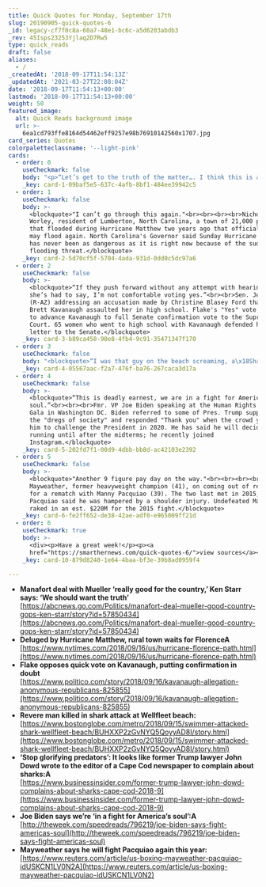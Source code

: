 ```yaml
---
title: Quick Quotes for Monday, September 17th
slug: 20190905-quick-quotes-6
_id: legacy-cf7f0c8a-60a7-48e1-bc6c-a5d6203abdb3
_rev: 45Isps23253Yjlaq2D7Rw5
type: quick_reads
draft: false
aliases:
  - /
_createdAt: '2018-09-17T11:54:13Z'
_updatedAt: '2021-03-27T22:08:04Z'
date: '2018-09-17T11:54:13+00:00'
lastmod: '2018-09-17T11:54:13+00:00'
weight: 50
featured_image:
  alt: Quick Reads background image
  url: >-
    6ea1cd793ffe8164d54462eff9257e98b76910142560x1707.jpg
card_series: Quotes
colorpaletteclassname: '--light-pink'
cards:
  - order: 0
    useCheckmark: false
    body: "<p>“Let’s get to the truth of the matter…. I think this is a\x13 this is really good for the country.”<br><br>Judge Kenneth Star speaking about a plea deal made between Pres. Trump's fmr. campaign manager, Paul Manafort, and Special Counsel, Robert Mueller. Star led a special counsel investigation into Bill Clinton. Starr says if Mueller can get the truth from Manafort perhaps the country will know once and for all about the collusion accusations against the President.</p>"
    _key: card-1-09baf5e5-637c-4afb-8bf1-484ee39942c5
  - order: 1
    useCheckmark: false
    body: >-
      <blockquote>"I can’t go through this again."<br><br><br><br>Nichole
      Worley, resident of Lumberton, North Carolina, a town of 21,000 people
      that flooded during Hurricane Matthew two years ago that officials worry
      may flood again. North Carolina's Governor said Sunday Hurricane Florence
      has never been as dangerous as it is right now because of the sudden
      flooding threat.</blockquote>
    _key: card-2-5d70cf5f-5704-4ada-931d-0dd0c5dc97a6
  - order: 2
    useCheckmark: false
    body: >-
      <blockquote>“If they push forward without any attempt with hearing what
      she’s had to say, I’m not comfortable voting yes.”<br><br>Sen. Jeff Flake
      (R-AZ) addressing an accusation made by Christine Blasey Ford that Judge
      Brett Kavanaugh assaulted her in high school. Flake's "Yes" vote is needed
      to advance Kavanaugh to full Senate confirmation vote to the Supreme
      Court. 65 women who went to high school with Kavanaugh defended him in a
      letter to the Senate.</blockquote>
    _key: card-3-b89ca458-90e8-4fb4-9c91-35471347f170
  - order: 3
    useCheckmark: false
    body: "<blockquote>“I was that guy on the beach screaming, a\x18Shark, shark!’ It was like right out of that movie ‘Jaws.’ “<br><br>Joe Booth, a local fisherman, on the shark attack off Cape Cod Saturday near Wellfleet, MA killing a 26-year-old man. It's the state's first fatal shark attack since 1936 and only the 4th attack in state history. Ironically, John Dowd, Pres. Trump's fmr. attorney warned of the growing seal &amp; shark populations in a recent letter to a local editor.</blockquote>"
    _key: card-4-05567aac-f2a7-476f-ba76-267caca3d17a
  - order: 4
    useCheckmark: false
    body: >-
      <blockquote>“This is deadly earnest, we are in a fight for America’s
      soul.”<br><br><br>Fmr. VP Joe Biden speaking at the Human Rights Campaign
      Gala in Washington DC. Biden referred to some of Pres. Trump supporters as
      the "dregs of society" and responded "Thank you" when the crowd yelled at
      him to challenge the President in 2020. He has said he will decide about
      running until after the midterms; he recently joined
      Instagram.</blockquote>
    _key: card-5-202fd7f1-00d9-4dbb-bb8d-ac42103e2392
  - order: 5
    useCheckmark: false
    body: >-
      <blockquote>"Another 9 figure pay day on the way."<br><br><br><br>Floyd
      Mayweather, former heavyweight champion (41), on coming out of retirement
      for a rematch with Manny Pacquiao (39). The two last met in 2015, but
      Pacquiao said he was hampered by a shoulder injury. Undefeated Mayweather
      raked in an est. $220M for the 2015 fight.</blockquote>
    _key: card-6-fe2ff652-de38-42ae-adf0-e965009ff21d
  - order: 6
    useCheckmark: true
    body: >-
      <div><p>Have a great week!</p><p><a
      href="https://smarthernews.com/quick-quotes-6/">view sources</a></p></div>
    _key: card-10-879d8248-1e64-4baa-bf3e-39b8ad0959f4

---
```

* **Manafort deal with Mueller ‘really good for the country,’ Ken Starr says: ‘We should want the truth’**  
[https://abcnews.go.com/Politics/manafort-deal-mueller-good-country-gops-ken-starr/story?id=57850434](https://abcnews.go.com/Politics/manafort-deal-mueller-good-country-gops-ken-starr/story?id=57850434)
* **Deluged by Hurricane Matthew, rural town waits for FlorenceA**  
[https://www.nytimes.com/2018/09/16/us/hurricane-florence-path.html](https://www.nytimes.com/2018/09/16/us/hurricane-florence-path.html)
* **Flake opposes quick vote on Kavanaugh, putting confirmation in doubt**  
[https://www.politico.com/story/2018/09/16/kavanaugh-allegation-anonymous-republicans-825855](https://www.politico.com/story/2018/09/16/kavanaugh-allegation-anonymous-republicans-825855)
* **Revere man killed in shark attack at Wellfleet beach:**  
[https://www.bostonglobe.com/metro/2018/09/15/swimmer-attacked-shark-wellfleet-beach/BUHXXP2zGvNYQ5QoyyAD8I/story.html](https://www.bostonglobe.com/metro/2018/09/15/swimmer-attacked-shark-wellfleet-beach/BUHXXP2zGvNYQ5QoyyAD8I/story.html)
* **‘Stop glorifying predators’: It looks like former Trump lawyer John Dowd wrote to the editor of a Cape Cod newspaper to complain about sharks:A**  
[https://www.businessinsider.com/former-trump-lawyer-john-dowd-complains-about-sharks-cape-cod-2018-9](https://www.businessinsider.com/former-trump-lawyer-john-dowd-complains-about-sharks-cape-cod-2018-9)
* **Joe Biden says we’re ‘in a fight for America’s soul’:A**  
[http://theweek.com/speedreads/796219/joe-biden-says-fight-americas-soul](http://theweek.com/speedreads/796219/joe-biden-says-fight-americas-soul)
* **Mayweather says he will fight Pacquiao again this year:**  
[https://www.reuters.com/article/us-boxing-mayweather-pacquiao-idUSKCN1LV0N2A](https://www.reuters.com/article/us-boxing-mayweather-pacquiao-idUSKCN1LV0N2)